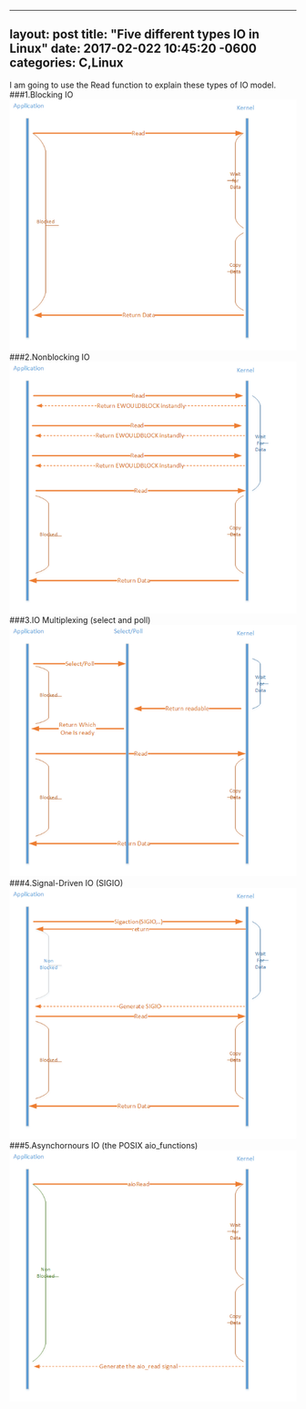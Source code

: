 
---
layout: post
title:  "Five different types IO in Linux"
date:   2017-02-022 10:45:20 -0600
categories: C,Linux
---
I am going to use the Read function to explain these types of IO model.
###1.Blocking IO 
![alt text](/img/IO/Blocking.png) 
###2.Nonblocking IO
![alt text](/img/IO/Nonblocking.png) 
###3.IO Multiplexing (select and poll)
![alt text](/img/IO/IOMultiplexing.png) 
###4.Signal-Driven IO (SIGIO)
![alt text](/img/IO/Signal-Driven.png) 
###5.Asynchornours IO (the POSIX aio_functions)
![alt text](/img/IO/Aio.png) 